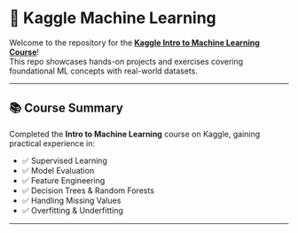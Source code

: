 # 🤖 Kaggle Machine Learning

Welcome to the repository for the **[Kaggle Intro to Machine Learning Course](https://www.kaggle.com/learn/intro-to-machine-learning)**!  
This repo showcases hands-on projects and exercises covering foundational ML concepts with real-world datasets.

---

## 📚 Course Summary

Completed the **Intro to Machine Learning** course on Kaggle, gaining practical experience in:

- ✅ Supervised Learning
- ✅ Model Evaluation
- ✅ Feature Engineering
- ✅ Decision Trees & Random Forests
- ✅ Handling Missing Values
- ✅ Overfitting & Underfitting

---

